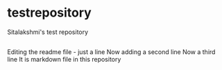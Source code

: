 # testrepository
Sitalakshmi's test repository
##
Editing the readme file - just a line
Now adding a second line
Now a third line
It is markdown file in this repository
##
